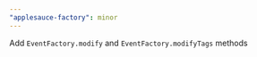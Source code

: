 ```yaml
---
"applesauce-factory": minor
---
```


Add `EventFactory.modify` and `EventFactory.modifyTags` methods
